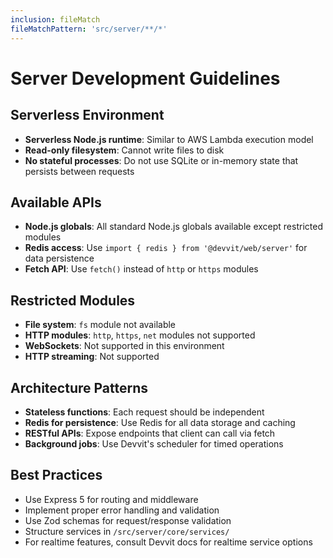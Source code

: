 ```yaml
---
inclusion: fileMatch
fileMatchPattern: 'src/server/**/*'
---
```


# Server Development Guidelines

## Serverless Environment
- **Serverless Node.js runtime**: Similar to AWS Lambda execution model
- **Read-only filesystem**: Cannot write files to disk
- **No stateful processes**: Do not use SQLite or in-memory state that persists between requests

## Available APIs
- **Node.js globals**: All standard Node.js globals available except restricted modules
- **Redis access**: Use `import { redis } from '@devvit/web/server'` for data persistence
- **Fetch API**: Use `fetch()` instead of `http` or `https` modules

## Restricted Modules
- **File system**: `fs` module not available
- **HTTP modules**: `http`, `https`, `net` modules not supported
- **WebSockets**: Not supported in this environment
- **HTTP streaming**: Not supported

## Architecture Patterns
- **Stateless functions**: Each request should be independent
- **Redis for persistence**: Use Redis for all data storage and caching
- **RESTful APIs**: Expose endpoints that client can call via fetch
- **Background jobs**: Use Devvit's scheduler for timed operations

## Best Practices
- Use Express 5 for routing and middleware
- Implement proper error handling and validation
- Use Zod schemas for request/response validation
- Structure services in `/src/server/core/services/`
- For realtime features, consult Devvit docs for realtime service options